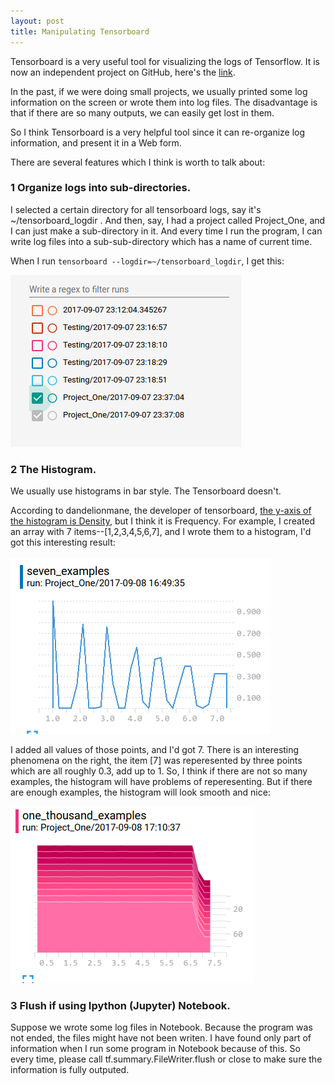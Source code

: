 ```yaml
---
layout: post
title: Manipulating Tensorboard
---
```


Tensorboard is a very useful tool for visualizing the logs of Tensorflow. It is now an independent project on GitHub, here's the [link][1].

In the past, if we were doing small projects, we usually printed some log information on the screen or wrote them into log files. The disadvantage is that if there are so many outputs, we can easily get lost in them.

So I think Tensorboard is a very helpful tool since it can re-organize log information, and present it in a Web form.

There are several features which I think is worth to talk about:

### 1 Organize logs into sub-directories.

I selected a certain directory for all tensorboard logs, say it's ~/tensorboard_logdir . And then, say, I had a project called Project_One, and I can just make a sub-directory in it. And every time I run the program, I can write log files into a sub-sub-directory which has a name of current time.

When I run ```tensorboard --logdir=~/tensorboard_logdir```, I get this:

![Project One](/images/2017-09-08-tensorboard/tensorboard_project_one.png)

### 2 The Histogram.

We usually use histograms in bar style. The Tensorboard doesn't.

According to dandelionmane, the developer of tensorboard, [the y-axis of the histogram is Density][2], but I think it is Frequency. For example, I created an array with 7 items--[1,2,3,4,5,6,7], and I wrote them to a histogram, I'd got this interesting result:

![Seven Items](/images/2017-09-08-tensorboard/seven_items.png)

I added all values of those points, and I'd got 7. There is an interesting phenomena on the right, the item [7] was reperesented by three points which are all roughly 0.3, add up to 1. So, I think if there are not so many examples, the histogram will have problems of reperesenting. But if there are enough examples, the histogram will look smooth and nice:

![Thousand Items](/images/2017-09-08-tensorboard/thousand_items.png)

### 3 Flush if using Ipython (Jupyter) Notebook.

Suppose we wrote some log files in Notebook. Because the program was not ended, the files might have not been writen. I have found only part of information when I run some program in Notebook because of this. So every time, please call tf.summary.FileWriter.flush or close to make sure the information is fully outputed.



[1]:https://github.com/tensorflow/tensorboard
[2]:https://github.com/tensorflow/tensorflow/issues/5381
